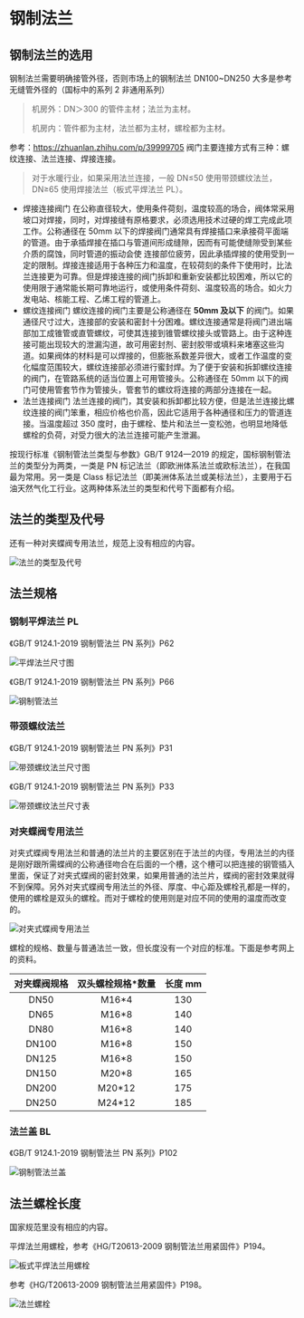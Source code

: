 # 钢制法兰

## 钢制法兰的选用

钢制法兰需要明确接管外径，否则市场上的钢制法兰 DN100~DN250 大多是参考无缝管外径的（国标中的系列 2 非通用系列）

> 机房外：DN＞300 的管件主材；法兰为主材。
>
> 机房内：管件都为主材，法兰都为主材，螺栓都为主材。

参考：<https://zhuanlan.zhihu.com/p/39999705>
阀门主要连接方式有三种：螺纹连接、法兰连接、焊接连接。

> 对于水暖行业，如果采用法兰连接，一般 DN≤50 使用带颈螺纹法兰，DN≥65 使用焊接法兰（板式平焊法兰 PL）。

* 焊接连接阀门
  在公称直径较大，使用条件荷刻，温度较高的场合，阀体常采用坡口对焊接，同时，对焊接缝有原格要求，必须选用技术过硬的焊工完成此项工作。公称通径在 50mm 以下的焊接阀门通常具有焊接插口来承接荷平面端的管道。由于承插焊接在插口与管道间形成缝隙，因而有可能使缝隙受到某些介质的腐蚀，同时管道的振动会使
  连接部位疲劳，因此承插焊接的使用受到一定的限制。焊接连接适用于各种压力和温度，在较荷刻的条件下使用时，比法兰连接更为可靠。但是焊接连接的阀门拆卸和重新安装都比较困难，所以它的使用限于通常能长期可靠地运行，或使用条件荷刻、温度较高的场合。如火力发电站、核能工程、乙烯工程的管道上。
* 螺纹连接阀门
  螺纹连接的阀门主要是公称通径在 **50mm 及以下** 的阀门。如果通径尺寸过大，连接部的安装和密封十分困难。螺纹连接通常是将阀门进出端部加工成锥管或直管螺纹，可使其连接到锥管螺纹接头或管路上。由于这种连接可能出现较大的泄漏沟道，故可用密封剂、密封胶带或填料来堵塞这些沟道。如果阀体的材料是可以焊接的，但膨胀系数差异很大，或者工作温度的变化幅度范围较大，螺纹连接部必须进行蜜封焊。为了便于安装和拆卸螺纹连接的阀门，在管路系统的适当位置上可用管接头。公称通径在 50mm 以下的阀门可使用管套节作为管接头，管套节的螺纹将连接的两部分连接在一起。
* 法兰连接阀门
  法兰连接的阀门，其安装和拆卸都比较方便，但是法兰连接比螺纹连接的阀门笨重，相应价格也价高，因此它适用于各种通径和压力的管道连接。当温度超过 350 度时，由于螺栓、垫片和法兰一变松弛，也明显地降低螺栓的负荷，对受力很大的法兰连接可能产生泄漏。

按现行标准《钢制管法兰类型与参数》GB/T 9124—2019 的规定，国标钢制管法兰的类型分为两类，一类是 PN 标记法兰（即欧洲体系法兰或欧标法兰），在我国最为常用。另一类是 Class 标记法兰（即美洲体系法兰或美标法兰），主要用于石油天然气化工行业。这两种体系法兰的类型和代号下面都有介绍。

## 法兰的类型及代号

还有一种对夹蝶阀专用法兰，规范上没有相应的内容。

![法兰的类型及代号](img/法兰的类型及代号.png)

## 法兰规格

### 钢制平焊法兰 PL

《GB/T 9124.1-2019 钢制管法兰 PN 系列》P62

![平焊法兰尺寸图](img/平焊法兰尺寸图.png)

《GB/T 9124.1-2019 钢制管法兰 PN 系列》P66

![钢制管法兰](img/钢制管法兰.png)

### 带颈螺纹法兰

《GB/T 9124.1-2019 钢制管法兰 PN 系列》P31

![带颈螺纹法兰尺寸图](img/带颈螺纹法兰尺寸图.png)

《GB/T 9124.1-2019 钢制管法兰 PN 系列》P33

![带颈螺纹法兰尺寸表](img/带颈螺纹法兰尺寸表.png)

### 对夹蝶阀专用法兰

对夹式蝶阀专用法兰和普通的法兰片的主要区别在于法兰的内径，专用法兰的内径是刚好跟所需蝶阀的公称通径吻合在后面的一个槽，这个槽可以把连接的钢管插入里面，保证了对夹式蝶阀的密封效果，如果用普通的法兰片，蝶阀的密封效果就得不到保障。另外对夹式蝶阀专用法兰的外径、厚度、中心距及螺栓孔都是一样的，使用的螺栓是双头的螺栓。而对于螺栓的使用则是对应不同的使用的温度而改变的。

![对夹式蝶阀专用法兰](img/对夹式蝶阀专用法兰.jpg)

螺栓的规格、数量与普通法兰一致，但长度没有一个对应的标准。下面是参考网上的资料。

| 对夹蝶阀规格 | 双头螺栓规格*数量 | 长度 mm |
| :----------: | :---------------: | :----: |
|     DN50     |       M16*4       |  130   |
|     DN65     |       M16*8       |  140   |
|     DN80     |       M16*8       |  140   |
|    DN100     |       M16*8       |  150   |
|    DN125     |       M16*8       |  150   |
|    DN150     |       M20*8       |  165   |
|    DN200     |      M20*12       |  175   |
|    DN250     |      M24*12       |  185   |

### 法兰盖 BL

《GB/T 9124.1-2019 钢制管法兰 PN 系列》P102

![钢制管法兰盖](img/钢制管法兰盖.png)

## 法兰螺栓长度

国家规范里没有相应的内容。

平焊法兰用螺栓，参考《HG/T20613-2009 钢制管法兰用紧固件》P194。

![板式平焊法兰用螺栓](img/板式平焊法兰用螺栓.png)

参考《HG/T20613-2009 钢制管法兰用紧固件》P198。

![法兰螺栓](img/法兰螺栓.png)
